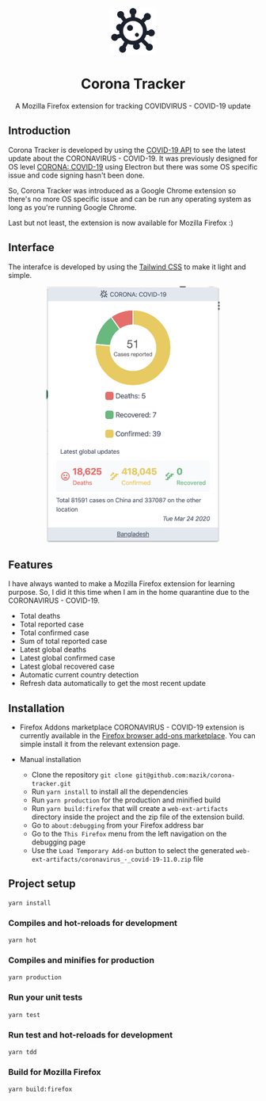 <p align="center">
  <img src="/src/icons/border-96.png" title="Corona Tracker" alt="Corona Tracker">
</p>

<h1 align="center">Corona Tracker</h1>
<p align="center">A Mozilla Firefox extension for tracking COVIDVIRUS - COVID-19 update</p>

## Introduction
Corona Tracker is developed by using the [COVID-19 API](https://github.com/mathdroid/covid-19-api) to see the latest update about the CORONAVIRUS - COVID-19. It was previously designed for OS level [CORONA: COVID-19](https://github.com/mazik/corona/) using Electron but there was some OS specific issue and code signing hasn't been done.

So, Corona Tracker was introduced as a Google Chrome extension so there's no more OS specific issue and can be run any operating system as long as you're running Google Chrome.

Last but not least, the extension is now available for Mozilla Firefox :)

## Interface
The interafce is developed by using the [Tailwind CSS](https://tailwindcss.com) to make it light and simple.
<p align="center">
  <img src="Corona-Tracker.png" width="350" title="Corona Tracker" alt="Corona Tracker Chrome Extension">
</p>

## Features
I have always wanted to make a Mozilla Firefox extension for learning purpose. So, I did it this time when I am in the home quarantine due to the CORONAVIRUS - COVID-19.

 - Total deaths
 - Total reported case
 - Total confirmed case
 - Sum of total reported case
 - Latest global deaths
 - Latest global confirmed case
 - Latest global recovered case
 - Automatic current country detection
 - Refresh data automatically to get the most recent update

 ## Installation
  - Firefox Addons marketplace
    CORONAVIRUS - COVID-19 extension is currently available in the [Firefox browser add-ons marketplace](https://addons.mozilla.org/en-US/firefox/addon/coronavirus-covid-19/). You can simple install it from the relevant extension page.

  - Manual installation
    - Clone the repository `git clone git@github.com:mazik/corona-tracker.git`
    - Run `yarn install` to install all the dependencies
    - Run `yarn production` for the production and minified build
    - Run `yarn build:firefox` that will create a `web-ext-artifacts` directory inside the project and the zip file of the extension build.
    - Go to `about:debugging` from your Firefox address bar
    - Go to the `This Firefox` menu from the left navigation on the debugging page
    - Use the `Load Temporary Add-on` button to select the generated `web-ext-artifacts/coronavirus_-_covid-19-11.0.zip` file

## Project setup
```shell
yarn install
```

### Compiles and hot-reloads for development
```shell
yarn hot
```

### Compiles and minifies for production
```shell
yarn production
```

### Run your unit tests
```shell
yarn test
```

### Run test and hot-reloads for development
```shell
yarn tdd
```

### Build for Mozilla Firefox
```shell
yarn build:firefox
```